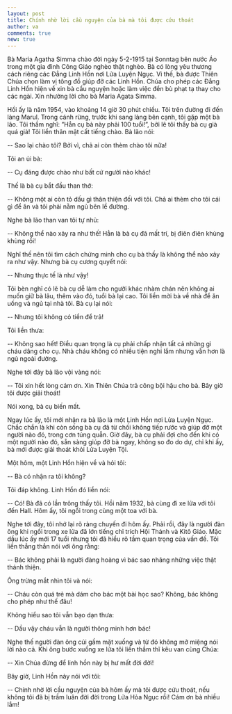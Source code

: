```yaml
---
layout: post
title: Chính nhờ lời cầu nguyện của bà mà tôi được cứu thoát
author: va
comments: true
new: true
---
```


Bà Maria Agatha Simma chào đời ngày 5-2-1915 tại Sonntag bên nước Áo trong một gia đình Công Giáo nghèo thật nghèo. Bà có lòng yêu thương cách riêng các Đẳng Linh Hồn nơi Lửa Luyện Ngục. Vì thế, bà được Thiên Chúa chọn làm vị tông đồ giúp đỡ các Linh Hồn. Chúa cho phép các Đẳng Linh Hồn hiện về xin bà cầu nguyện hoặc làm việc đền bù phạt tạ thay cho các ngài. Xin nhường lời cho bà Maria Agata Simma.

Hồi ấy là năm 1954, vào khoảng 14 giờ 30 phút chiều. Tôi trên đường đi đến làng Marul. Trong cánh rừng, trước khi sang làng bên cạnh, tôi gặp một bà lão. Tôi thầm nghĩ: ”Hẳn cụ bà này phải 100 tuổi!”, bởi lẽ tôi thấy bà cụ già quá già! Tôi liền thân mật cất tiếng chào. Bà lão nói:

-- Sao lại chào tôi? Bởi vì, chả ai còn thèm chào tôi nữa!

Tôi an ủi bà:

-- Cụ đáng được chào như bất cứ người nào khác!

Thế là bà cụ bắt đầu than thở:

-- Không một ai còn tỏ dấu gì thân thiện đối với tôi. Chả ai thèm cho tôi cái gì để ăn và tôi phải nằm ngủ bên lề đường.

Nghe bà lão than van tôi tự nhủ:

-- Không thể nào xảy ra như thế! Hẳn là bà cụ đã mất trí, bị điên điên khùng khùng rồi!

Nghĩ thế nên tôi tìm cách chứng minh cho cụ bà thấy là không thể nào xảy ra như vậy. Nhưng bà cụ cương quyết nói:

-- Nhưng thực tế là như vậy!

Tôi bèn nghĩ có lẽ bà cụ dễ làm cho người khác nhàm chán nên không ai muốn giữ bà lâu, thêm vào đó, tuổi bà lại cao. Tôi liền mời bà về nhà để ăn uống và ngủ tại nhà tôi. Bà cụ lại nói:

-- Nhưng tôi không có tiền để trả!

Tôi liền thưa:

-- Không sao hết! Điều quan trọng là cụ phải chấp nhận tất cả những gì cháu dâng cho cụ. Nhà cháu không có nhiều tiện nghi lắm nhưng vẫn hơn là ngủ ngoài đường.

Nghe tới đây bà lão vội vàng nói:

-- Tôi xin hết lòng cám ơn. Xin Thiên Chúa trả công bội hậu cho bà. Bây giờ tôi được giải thoát!

Nói xong, bà cụ biến mất.

Ngay lúc ấy, tôi mới nhận ra bà lão là một Linh Hồn nơi Lửa Luyện Ngục. Chắc chắn là khi còn sống bà cụ đã từ chối không tiếp rước và giúp đỡ một người nào đó, trong cơn túng quẫn. Giờ đây, bà cụ phải đợi cho đến khi có một người nào đó, sẵn sàng giúp đỡ bà ngay, không so đo do dự, chỉ khi ấy, bà mới được giải thoát khỏi Lửa Luyện Tội.

Một hôm, một Linh Hồn hiện về và hỏi tôi:

-- Bà có nhận ra tôi không?

Tôi đáp không. Linh Hồn đó liền nói:

-- Có! Bà đã có lần trông thấy tôi. Hồi năm 1932, bà cùng đi xe lửa với tôi đến Hall. Hôm ấy, tôi ngồi trong cùng một toa với bà.

Nghe tới đây, tôi nhớ lại rõ ràng chuyến đi hôm ấy. Phải rồi, đây là người đàn ông khi ngồi trong xe lửa đã lớn tiếng chỉ trích Hội Thánh và Kitô Giáo. Mặc dầu lúc ấy mới 17 tuổi nhưng tôi đã hiểu rõ tầm quan trọng của vấn đề. Tôi liền thẳng thắn nói với ông rằng:

-- Bác không phải là người đàng hoàng vì bác sao nhãng những việc thật thánh thiện.

Ông trừng mắt nhìn tôi và nói:

-- Cháu còn quá trẻ mà dám cho bác một bài học sao? Không, bác không cho phép như thế đâu!

Không hiểu sao tôi vẫn bạo dạn thưa:

-- Dầu vậy cháu vẫn là người thông minh hơn bác!

Nghe thế người đàn ông cúi gầm mặt xuống và từ đó không mở miệng nói lời nào cả. Khi ông bước xuống xe lửa tôi liền thầm thĩ kêu van cùng Chúa:

-- Xin Chúa đừng để linh hồn này bị hư mất đời đời!

Bây giờ, Linh Hồn này nói với tôi:

-- Chính nhờ lời cầu nguyện của bà hôm ấy mà tôi được cứu thoát, nếu không tôi đã bị trầm luân đời đời trong Lửa Hỏa Ngục rồi! Cám ơn bà nhiều lắm!
